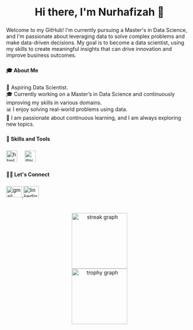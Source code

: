 <h1 align="center">Hi there, I'm Nurhafizah 👋</h1>

###

<p align="left">Welcome to my GitHub! I'm currently pursuing a Master's in Data Science, and I'm passionate about leveraging data to solve complex problems and make data-driven decisions. My goal is to become a data scientist, using my skills to create meaningful insights that can drive innovation and improve business outcomes.</p>

###

<h4 align="left">🎓 About Me</h4>

###

<p align="left">💼 Aspiring Data Scientist.<br>🎓 Currently working on a Master’s in Data Science and continuously improving my skills in various domains.<br>📊 I enjoy solving real-world problems using data. <br>🧠 I am passionate about continuous learning, and I am always exploring new topics.</p>

###

<h4 align="left">🔧 Skills and Tools</h4>

###

<div align="left">
  <img src="https://cdn.jsdelivr.net/gh/devicons/devicon/icons/html5/html5-original.svg" height="30" alt="html5 logo"  />
  <img width="12" />
  <img src="https://cdn.jsdelivr.net/gh/devicons/devicon/icons/mysql/mysql-original.svg" height="30" alt="mysql logo"  />
</div>

###

<h4 align="left">🧑‍💻 Let's Connect</h4>

###

<div align="left">
  <a href="nurhafizah99@graduate.utm.my" target="_blank">
    <img src="https://raw.githubusercontent.com/maurodesouza/profile-readme-generator/master/src/assets/icons/social/gmail/default.svg" width="42" height="30" alt="gmail logo"  />
  </a>
  <a href="https://www.linkedin.com/in/nurhafizah-mohd-yunos-753719182/" target="_blank">
    <img src="https://raw.githubusercontent.com/maurodesouza/profile-readme-generator/master/src/assets/icons/social/linkedin/default.svg" width="42" height="30" alt="linkedin logo"  />
  </a>
</div>

###



###
<br clear="both">

<div align="center">
  <img src="https://streak-stats.demolab.com?user=nurhafizah99&locale=en&mode=daily&theme=dracula&hide_border=false&border_radius=5" height="150" alt="streak graph" /> <br>
  <img src="https://github-profile-trophy.vercel.app?username=nurhafizah99&theme=onedark" height="150" alt="trophy graph"  />
</div>

###


